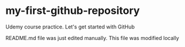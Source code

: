 # my-first-github-repository
Udemy course practice. Let's get started with GitHub

README.md file was just edited manually. This file was modified locally
